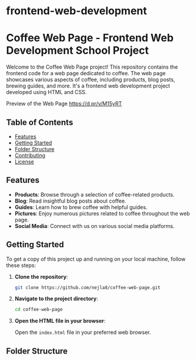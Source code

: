 # frontend-web-development

# Coffee Web Page - Frontend Web Development School Project

Welcome to the Coffee Web Page project! This repository contains the frontend code for a web page dedicated to coffee. The web page showcases various aspects of coffee, including products, blog posts, brewing guides, and more. It's a frontend web development project developed using HTML and CSS.

Preview of the Web Page https://d.pr/v/M15yRT

## Table of Contents

- [Features](#features)
- [Getting Started](#getting-started)
- [Folder Structure](#folder-structure)
- [Contributing](#contributing)
- [License](#license)

## Features

- **Products**: Browse through a selection of coffee-related products.
- **Blog**: Read insightful blog posts about coffee.
- **Guides**: Learn how to brew coffee with helpful guides.
- **Pictures**: Enjoy numerous pictures related to coffee throughout the web page.
- **Social Media**: Connect with us on various social media platforms.

## Getting Started

To get a copy of this project up and running on your local machine, follow these steps:

1. **Clone the repository**:

    ```bash
    git clone https://github.com/nejla8/coffee-web-page.git
    ```

2. **Navigate to the project directory**:

    ```bash
    cd coffee-web-page
    ```

3. **Open the HTML file in your browser**:

    Open the `index.html` file in your preferred web browser.

## Folder Structure

